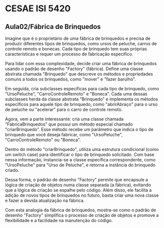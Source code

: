 # CESAE ISI 5420 
 
## Aula02/Fábrica de Brinquedos 
 
Imagine que é o proprietário de uma fábrica de brinquedos e precisa de produzir diferentes tipos de brinquedos, como ursos de peluche, carros de controle remoto e bonecas. Cada tipo de brinquedo tem suas próprias características e requer um processo de fabricação específico.

Para lidar com essa complexidade, decide criar uma fábrica de brinquedos usando o padrão de desenho "Factory" (fábrica). Define uma classe abstrata chamada "Brinquedo" que descreve os métodos e propriedades comuns a todos os brinquedos, como "mover" e "fazer barulho".

Em seguida, cria subclasses específicas para cada tipo de brinquedo, como "UrsoPeluche", "CarroControleRemoto" e "Boneca". Cada uma dessas subclasses herda da classe abstrata "Brinquedo" e implementa os métodos específicos para aquele tipo de brinquedo, como "abrirAbraço" para o urso de peluche ou "acelerar" para o carro de controle remoto.

Agora, vem a parte interessante: cria uma classe chamada "FabricaBrinquedos" que possui um método especial chamado "criarBrinquedo". Esse método recebe um parâmetro que indica o tipo de brinquedo que você deseja fabricar, como "UrsoPeluche", "CarroControleRemoto" ou "Boneca".

Dentro do método "criarBrinquedo", utiliza uma estrutura condicional (como um switch case) para identificar o tipo de brinquedo solicitado. Com base nessa informação, instancia-se a classe específica correspondente, como "UrsoPeluche" para "Urso de Peluche", e retorna a instância do brinquedo criado.

Dessa forma, o padrão de desenho "Factory" permite que encapsule a lógica de criação de objetos numa classe separada (a fábrica), evitando que a lógica de criação se espalhe pelo código. Além disso, ele facilita a adição de novos tipos de brinquedos no futuro, basta criar uma nova classe e fazer a devida atualização na fábrica.

Com esta analogia da fábrica de brinquedos, mostra-se como o padrão de desenho "Factory" simplifica o processo de criação de objetos e promove a flexibilidade e a facilidade na manutenção do código.

